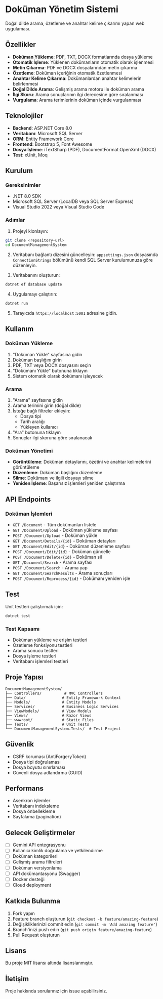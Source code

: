 # Doküman Yönetim Sistemi

Doğal dilde arama, özetleme ve anahtar kelime çıkarımı yapan web uygulaması.

## Özellikler

- **Doküman Yükleme**: PDF, TXT, DOCX formatlarında dosya yükleme
- **Otomatik İşleme**: Yüklenen dokümanların otomatik olarak işlenmesi
- **Metin Çıkarma**: PDF ve DOCX dosyalarından metin çıkarma
- **Özetleme**: Doküman içeriğinin otomatik özetlenmesi
- **Anahtar Kelime Çıkarma**: Dokümanlardan anahtar kelimelerin belirlenmesi
- **Doğal Dilde Arama**: Gelişmiş arama motoru ile doküman arama
- **İlgi Skoru**: Arama sonuçlarının ilgi derecesine göre sıralanması
- **Vurgulama**: Arama terimlerinin doküman içinde vurgulanması

## Teknolojiler

- **Backend**: ASP.NET Core 8.0
- **Veritabanı**: Microsoft SQL Server
- **ORM**: Entity Framework Core
- **Frontend**: Bootstrap 5, Font Awesome
- **Dosya İşleme**: iTextSharp (PDF), DocumentFormat.OpenXml (DOCX)
- **Test**: xUnit, Moq

## Kurulum

### Gereksinimler

- .NET 8.0 SDK
- Microsoft SQL Server (LocalDB veya SQL Server Express)
- Visual Studio 2022 veya Visual Studio Code

### Adımlar

1. Projeyi klonlayın:
```bash
git clone <repository-url>
cd DocumentManagementSystem
```

2. Veritabanı bağlantı dizesini güncelleyin:
`appsettings.json` dosyasında `ConnectionStrings` bölümünü kendi SQL Server kurulumunuza göre düzenleyin.

3. Veritabanını oluşturun:
```bash
dotnet ef database update
```

4. Uygulamayı çalıştırın:
```bash
dotnet run
```

5. Tarayıcıda `https://localhost:5001` adresine gidin.

## Kullanım

### Doküman Yükleme

1. "Doküman Yükle" sayfasına gidin
2. Doküman başlığını girin
3. PDF, TXT veya DOCX dosyasını seçin
4. "Dokümanı Yükle" butonuna tıklayın
5. Sistem otomatik olarak dokümanı işleyecek

### Arama

1. "Arama" sayfasına gidin
2. Arama terimini girin (doğal dilde)
3. İsteğe bağlı filtreler ekleyin:
   - Dosya tipi
   - Tarih aralığı
   - Yükleyen kullanıcı
4. "Ara" butonuna tıklayın
5. Sonuçlar ilgi skoruna göre sıralanacak

### Doküman Yönetimi

- **Görüntüleme**: Doküman detaylarını, özetini ve anahtar kelimelerini görüntüleme
- **Düzenleme**: Doküman başlığını düzenleme
- **Silme**: Dokümanı ve ilgili dosyayı silme
- **Yeniden İşleme**: Başarısız işlemleri yeniden çalıştırma

## API Endpoints

### Doküman İşlemleri

- `GET /Document` - Tüm dokümanları listele
- `GET /Document/Upload` - Doküman yükleme sayfası
- `POST /Document/Upload` - Doküman yükle
- `GET /Document/Details/{id}` - Doküman detayları
- `GET /Document/Edit/{id}` - Doküman düzenleme sayfası
- `POST /Document/Edit/{id}` - Doküman güncelle
- `POST /Document/Delete/{id}` - Doküman sil
- `GET /Document/Search` - Arama sayfası
- `POST /Document/Search` - Arama yap
- `GET /Document/SearchResults` - Arama sonuçları
- `POST /Document/Reprocess/{id}` - Dokümanı yeniden işle

## Test

Unit testleri çalıştırmak için:

```bash
dotnet test
```

### Test Kapsamı

- Doküman yükleme ve erişim testleri
- Özetleme fonksiyonu testleri
- Arama sonucu testleri
- Dosya işleme testleri
- Veritabanı işlemleri testleri

## Proje Yapısı

```
DocumentManagementSystem/
├── Controllers/          # MVC Controllers
├── Data/                # Entity Framework Context
├── Models/              # Entity Models
├── Services/            # Business Logic Services
├── ViewModels/          # View Models
├── Views/               # Razor Views
├── wwwroot/             # Static Files
├── Tests/               # Unit Tests
└── DocumentManagementSystem.Tests/  # Test Project
```

## Güvenlik

- CSRF koruması (AntiForgeryToken)
- Dosya tipi doğrulaması
- Dosya boyutu sınırlaması
- Güvenli dosya adlandırma (GUID)

## Performans

- Asenkron işlemler
- Veritabanı indeksleme
- Dosya önbellekleme
- Sayfalama (pagination)

## Gelecek Geliştirmeler

- [ ] Gemini API entegrasyonu
- [ ] Kullanıcı kimlik doğrulama ve yetkilendirme
- [ ] Doküman kategorileri
- [ ] Gelişmiş arama filtreleri
- [ ] Doküman versiyonlama
- [ ] API dokümantasyonu (Swagger)
- [ ] Docker desteği
- [ ] Cloud deployment

## Katkıda Bulunma

1. Fork yapın
2. Feature branch oluşturun (`git checkout -b feature/amazing-feature`)
3. Değişikliklerinizi commit edin (`git commit -m 'Add amazing feature'`)
4. Branch'inizi push edin (`git push origin feature/amazing-feature`)
5. Pull Request oluşturun

## Lisans

Bu proje MIT lisansı altında lisanslanmıştır.

## İletişim

Proje hakkında sorularınız için issue açabilirsiniz. 